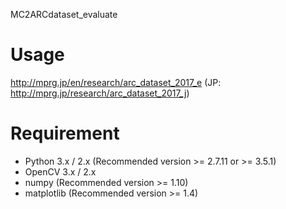 MC2ARCdataset_evaluate

# Usage
http://mprg.jp/en/research/arc_dataset_2017_e
(JP: http://mprg.jp/research/arc_dataset_2017_j)

# Requirement
- Python 3.x / 2.x (Recommended version >= 2.7.11 or >= 3.5.1)
- OpenCV 3.x / 2.x
- numpy (Recommended version >= 1.10)
- matplotlib (Recommended version >= 1.4)
